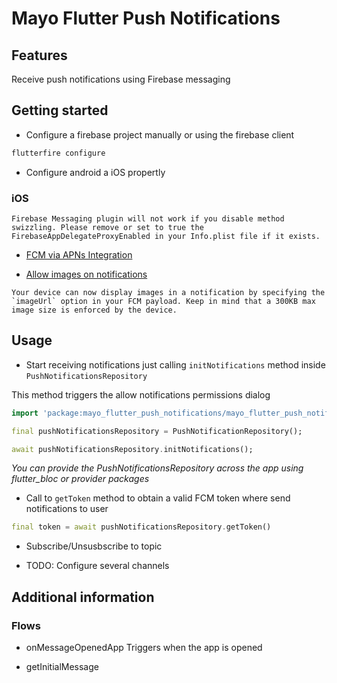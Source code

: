 # Mayo Flutter Push Notifications

## Features

Receive push notifications using Firebase messaging


## Getting started

- Configure a firebase project manually or using the firebase client

```bash
flutterfire configure
```

- Configure android a iOS propertly

### iOS

```
Firebase Messaging plugin will not work if you disable method swizzling. Please remove or set to true the FirebaseAppDelegateProxyEnabled in your Info.plist file if it exists.
```

- [FCM via APNs Integration](https://firebase.flutter.dev/docs/messaging/apple-integration/)


- [Allow images on notifications](https://firebase.flutter.dev/docs/messaging/apple-integration/#advanced-optional-allowing-notification-images)

```
Your device can now display images in a notification by specifying the `imageUrl` option in your FCM payload. Keep in mind that a 300KB max image size is enforced by the device.
```


## Usage
- Start receiving notifications just calling `initNotifications` method inside `PushNotificationsRepository`

This method triggers the allow notifications permissions dialog

```dart
import 'package:mayo_flutter_push_notifications/mayo_flutter_push_notifications.dart';

final pushNotificationsRepository = PushNotificationRepository();

await pushNotificationsRepository.initNotifications();
```

*You can provide the PushNotificationsRepository across the app using flutter_bloc or provider packages*

- Call to `getToken` method to obtain a valid FCM token where send notifications to user

```dart
final token = await pushNotificationsRepository.getToken()
```

- Subscribe/Unsusbscribe to topic

- TODO: Configure several channels


## Additional information

### Flows

- onMessageOpenedApp
Triggers when the app is opened


- getInitialMessage

